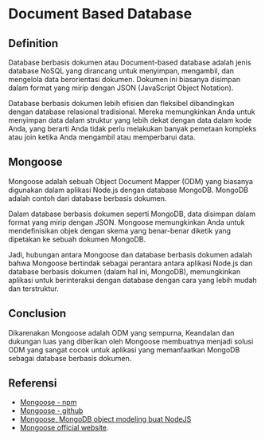 # Document Based Database

## Definition

Database berbasis dokumen atau Document-based database adalah jenis database NoSQL yang dirancang untuk menyimpan, mengambil, dan mengelola data berorientasi dokumen. Dokumen ini biasanya disimpan dalam format yang mirip dengan JSON (JavaScript Object Notation).

Database berbasis dokumen lebih efisien dan fleksibel dibandingkan dengan database relasional tradisional. Mereka memungkinkan Anda untuk menyimpan data dalam struktur yang lebih dekat dengan data dalam kode Anda, yang berarti Anda tidak perlu melakukan banyak pemetaan kompleks atau join ketika Anda mengambil atau memperbarui data.

## Mongoose

Mongoose adalah sebuah Object Document Mapper (ODM) yang biasanya digunakan dalam aplikasi Node.js dengan database MongoDB. MongoDB adalah contoh dari database berbasis dokumen.

Dalam database berbasis dokumen seperti MongoDB, data disimpan dalam format yang mirip dengan JSON. Mongoose memungkinkan Anda untuk mendefinisikan objek dengan skema yang benar-benar diketik yang dipetakan ke sebuah dokumen MongoDB.

Jadi, hubungan antara Mongoose dan database berbasis dokumen adalah bahwa Mongoose bertindak sebagai perantara antara aplikasi Node.js dan database berbasis dokumen (dalam hal ini, MongoDB), memungkinkan aplikasi untuk berinteraksi dengan database dengan cara yang lebih mudah dan terstruktur.

## Conclusion

Dikarenakan Mongoose adalah ODM yang sempurna, Keandalan dan dukungan luas yang diberikan oleh Mongoose membuatnya menjadi solusi ODM yang sangat cocok untuk aplikasi yang memanfaatkan MongoDB sebagai database berbasis dokumen.

## Referensi

- [Mongoose - npm](https://www.npmjs.com/package/mongoose)
- [Mongoose - github](https://github.com/Automattic/mongoose)
- [Mongoose, MongoDB object modeling buat NodeJS](https://medium.com/@ekaprasasti/mongoose-mongodb-object-modeling-buat-nodejs-83627f521e26)
- [Mongoose official website](https://mongoosejs.com/).
